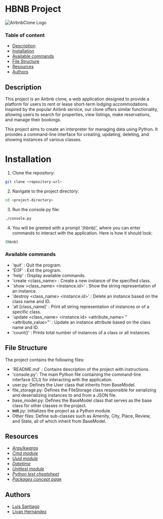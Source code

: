 # HBNB Project

![AirbnbClone Logo](https://www.tabbykatz.com/hbnb.png)

### Table of content
- [Description](#description)
- [Installation](#installation)
- [Available commands](#available-commands)
- [File Structure](#file-structure)
- [Resources](#resources)
- [Authors](#authors)

## Description
This project is an Airbnb clone, a web application designed to provide a platform for users to rent or lease short-term lodging accommodations. Inspired by the popular Airbnb service, our clone offers similar functionality, allowing users to search for properties, view listings, make reservations, and manage their bookings.

This project aims to create an interpreter for managing data using Python. It provides a command-line interface for creating, updating, deleting, and showing instances of various classes.

# Installation

1. Clone the repository:
```bash
git clone <repository-url>
```

2. Navigate to the project directory:
```bash
cd <project-directory>
```

3. Run the console.py file:
```bash
./console.py
```

4. You will be greeted with a prompt '(hbnb)', where you can enter commands to interact with the application. Here is how it should look:
```bash
(hbnb)
```

### Available commands
- 'quit' : Quit the program.
- 'EOF' : Exit the program.
- 'help' : Display available commands.
- 'create <class_name> : Create a new instance of the specified class.
- 'show >class_name> <instance.id>' : Show the string representation of an instance.
- 'destroy <class_name> <instance.id>' : Delete an instance based on the class name and ID.
- 'all [class_name]' : Print all string representation of instances or of a specific class.
- 'update <class_name> <instance.id> <attribute_name> "<attribute_value>"' : Update an instance attribute based on the class name and ID.
- 'count()' : Prints total number of instances of a class or all instances.

## File Structure

The project contains the following files:

- 'README.md' : Contains description of the project with instructions.
- 'console.py': The main Python file containing the command-line interface (CLI) for interacting with the application.
- user.py: Defines the User class that inherits from BaseModel.
- file_storage.py: Defines the FileStorage class responsible for serializing and deserializing instances to and from a JSON file.
- base_model.py: Defines the BaseModel class that serves as the base class for other classes in the project.
- __init__.py: Initializes the project as a Python module.
- Other files: Define sub-classes such as Amenity, City, Place, Review, and State, all of which inherit from BaseModel.

## Resources
- *[Args/kwargs](https://yasoob.me/2013/08/04/args-and-kwargs-in-python-explained/)*
- *[Cmd module](http://docs.python.org/3.4/library/cmd.html)*
- *[Uuid module](http://docs.python.org/3.4/library/uuid.html)*
- *[Datetime](http://docs.python.org/3.4/library/datetime.html)*
- *[Unittest module](https://docs.python.org/3.4/library/unittest.html#module-unittest)*
- *[Python test cheatsheet](https://www.pythonsheets.com/notes/python-tests.html)*
- *[Packages concept page](https://www.geeksforgeeks.org/python-packages/)*
## Authors
- [Luis Santiago](https://github.com/Lusanco)
- [Livan Hernandez](https://github.com/Livanhernandez)
